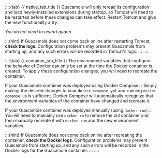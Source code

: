 ::::{tab} {{ native_tab_title }}
Guacamole will only reread its configuration and load newly-installed
extensions during startup, so Tomcat will need to be restarted before these
changes can take effect. Restart Tomcat and give the new functionality a try.

*You do not need to restart guacd*.

:::{hint}
If Guacamole does not come back online after restarting Tomcat, **check the
logs**. Configuration problems may prevent Guacamole from starting up, and any
such errors will be recorded in Tomcat's logs.
:::
::::

::::{tab} {{ container_tab_title }}
The environment variables that configure the behavior of Docker can only be set
at the time the Docker container is created. To apply these configuration
changes, you will need to recreate the container.

If your Guacamole container was deployed using Docker Compose:
: Simply making the desired changes to your `docker-compose.yml` and running
  `docker compose up` is sufficient. Docker Compose will automatically
  recognize that the environment variables of the container have changed and
  recreate it.

If your Guacamole container was deployed manually (using `docker run`):
: You wll need to manually use `docker rm` to remove the old container and then
  manually recreate it with `docker run` and the new environment variables.

:::{hint}
If Guacamole does not come back online after recreating the container, **check
the Docker logs**. Configuration problems may prevent Guacamole from starting
up, and any such errors will be recorded in the Docker logs for the Guacamole
container.
:::
::::
